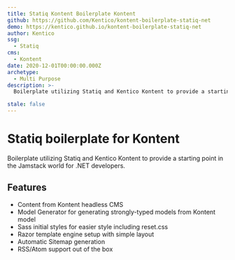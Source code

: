```yaml
---
title: Statiq Kontent Boilerplate Kontent
github: https://github.com/Kentico/kontent-boilerplate-statiq-net
demo: https://kentico.github.io/kontent-boilerplate-statiq-net
author: Kentico
ssg:
  - Statiq
cms:
  - Kontent
date: 2020-12-01T00:00:00.000Z
archetype:
  - Multi Purpose
description: >-
  Boilerplate utilizing Statiq and Kentico Kontent to provide a starting point in the Jamstack world for .NET developers.

stale: false
---
```


# Statiq boilerplate for Kontent

Boilerplate utilizing Statiq and Kentico Kontent to provide a starting point in the Jamstack world for .NET developers.

## Features

- Content from Kontent headless CMS
- Model Generator for generating strongly-typed models from Kontent model
- Sass initial styles for easier style including reset.css
- Razor template engine setup with simple layout
- Automatic Sitemap generation
- RSS/Atom support out of the box
